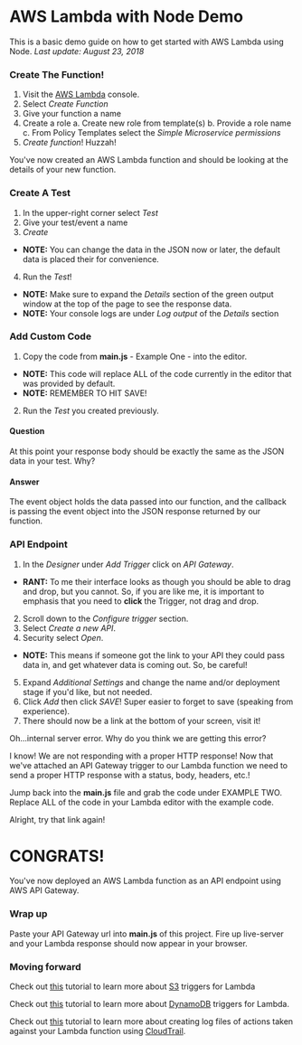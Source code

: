 # AWS Lambda with Node Demo
This is a basic demo guide on how to get started with AWS Lambda using Node.
_Last update: August 23, 2018_

### Create The Function!
1. Visit the [AWS Lambda](https://us-west-2.console.aws.amazon.com/lambda/home) console.
2. Select _Create Function_
3. Give your function a name
4. Create a role
  a. Create new role from template(s)
  b. Provide a role name
  c. From Policy Templates select the _Simple Microservice permissions_
5. _Create function_! Huzzah!

You've now created an AWS Lambda function and should be looking at the details of your new function.

### Create A Test
1. In the upper-right corner select _Test_
2. Give your test/event a name
3. _Create_
  - __NOTE:__ You can change the data in the JSON now or later, the default data is placed their for convenience.
4. Run the _Test_!
  - __NOTE:__ Make sure to expand the _Details_ section of the green output window at the top of the page to see the response data.
  - __NOTE:__ Your console logs are under _Log output_ of the _Details_ section

### Add Custom Code
1. Copy the code from __main.js__ - Example One - into the editor.
  - __NOTE:__ This code will replace ALL of the code currently in the editor that was provided by default.
  - __NOTE:__ REMEMBER TO HIT SAVE!
2. Run the _Test_ you created previously.

#### Question
At this point your response body should be exactly the same as the JSON data in your test. Why?

#### Answer
The event object holds the data passed into our function, and the callback is passing the event object into the JSON response returned by our function.

### API Endpoint
1. In the _Designer_ under _Add Trigger_ click on _API Gateway_.
  - __RANT:__ To me their interface looks as though you should be able to drag and drop, but you cannot. So, if you are like me, it is important to emphasis that you need to __click__ the Trigger, not drag and drop.
2. Scroll down to the _Configure trigger_ section.
3. Select _Create a new API_.
4. Security select _Open_.
  - __NOTE:__ This means if someone got the link to your API they could pass data in, and get whatever data is coming out. So, be careful!
5. Expand _Additional Settings_ and change the name and/or deployment stage if you'd like, but not needed.
6. Click _Add_ then click _SAVE_! Super easier to forget to save (speaking from experience).
7. There should now be a link at the bottom of your screen, visit it!

Oh...internal server error. Why do you think we are getting this error?

I know! We are not responding with a proper HTTP response! Now that we've attached an API Gateway trigger to our Lambda function we need to send a proper HTTP response with a status, body, headers, etc.!

Jump back into the __main.js__ file and grab the code under EXAMPLE TWO. Replace ALL of the code in your Lambda editor with the example code.

Alright, try that link again!

# CONGRATS!
You've now deployed an AWS Lambda function as an API endpoint using AWS API Gateway.

### Wrap up
Paste your API Gateway url into __main.js__ of this project. Fire up live-server and your Lambda response should now appear in your browser.

### Moving forward

Check out [this](https://docs.aws.amazon.com/lambda/latest/dg/with-s3.html) tutorial to learn more about [S3](https://s3.console.aws.amazon.com/s3/home) triggers for Lambda

Check out [this](https://docs.aws.amazon.com/lambda/latest/dg/with-ddb.html) tutorial to learn more about [DynamoDB](https://us-west-2.console.aws.amazon.com/dynamodb/home) triggers for Lambda.

Check out [this](https://docs.aws.amazon.com/lambda/latest/dg/with-cloudtrail.html) tutorial to learn more about creating log files of actions taken against your Lambda function using [CloudTrail](https://us-west-2.console.aws.amazon.com/cloudtrail/home).